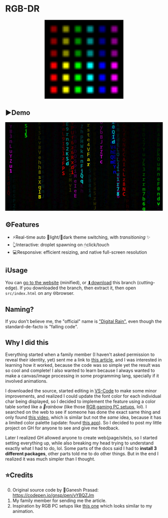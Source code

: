 # RGB-DR
<div align=center>
<img alt='RYGCBM colored vertical stripes' src=res/icon.svg width=50% height=50%>
</div>

## ▶️Demo
![](res/demo.png)

## ⚙️Features
- ⚡️Real-time auto 🔆light/🌙dark theme switching, with _transitioning_ ✨️
- 👆Interactive: droplet spawning on 🖱click/touch
- 💻Responsive: efficient resizing, and native full-screen resolution

## ℹUsage
You can [go to the website](https://Rudxain.github.io/RGB-digital-rain) (minified), or [⬇download](https://github.com/Rudxain/RGB-digital-rain/archive/refs/heads/main.zip) this branch (cutting-edge). If you downloaded the branch, then extract it, then open `src/index.html` on any 🌐browser.

## Naming?
If you don't believe me, the "official" name is ["Digital Rain"](https://en.wikipedia.org/wiki/Matrix_digital_rain), even though the standard-de-facto is "falling code".

## Why I did this
Everything started when a family member (I haven't asked permission to reveal their identity, yet) sent me a link to [this article](https://dev.to/gnsp/making-the-matrix-effect-in-javascript-din), and I was interested in learning how it worked, because the code was so simple yet the result was so cool and complete! I also wanted to learn because I always wanted to make a canvas/image processing in some programming lang, specially if it involved animations.

I downloaded the source, started editing in [VS-Code](https://en.wikipedia.org/wiki/Visual_Studio_Code) to make some minor improvements, and realized I could update the font color for each individual char being displayed, so I decided to implement the feature using a color table sorted like a *🌈rainbow* (like those [RGB gaming PC setups](https://redtech.lk/file/2020/01/Omega_3.png), lol). I searched on the web to see if someone has done the exact same thing and only found [this video](https://youtu.be/CccQcYzsvI4), which is similar but not the *same* idea, because it has a limited color palette (update: found [this app](https://play.google.com/store/apps/details?id=com.screensavers_store.matrixlivewallpaper)). So I decided to post my little project on GH for anyone to see and give me feedback.

Later I realized GH allowed anyone to create web{page/site}s, so I started setting everything up, while also breaking my head trying to understand exactly what I had to do, lol. Some parts of the docs said I had to **install 3 different packages**, other parts told me to do other things. But in the end I realized it was much simpler than I thought.

## ⭐Credits
0. Original source code by 👤Ganesh Prasad: https://codepen.io/gnsp/pen/vYBQZJm
1. My family member for sending me the article.
2. Inspiration by RGB PC setups like [this one](https://reddit.com/r/pcmasterrace/comments/rhzb6i/i_built_an_rgb_side_panel_with_the_matrix_digital) which looks similar to my animation.
